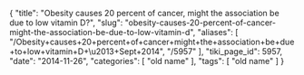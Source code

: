 {
    "title": "Obesity causes 20 percent of cancer, might the association be due to low vitamin D?",
    "slug": "obesity-causes-20-percent-of-cancer-might-the-association-be-due-to-low-vitamin-d",
    "aliases": [
        "/Obesity+causes+20+percent+of+cancer+might+the+association+be+due+to+low+vitamin+D+\u2013+Sept+2014",
        "/5957"
    ],
    "tiki_page_id": 5957,
    "date": "2014-11-26",
    "categories": [
        "old name"
    ],
    "tags": [
        "old name"
    ]
}